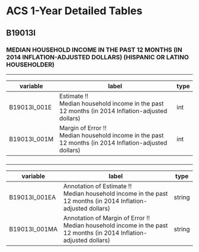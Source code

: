 # ACS 1-Year Detailed Tables

## B19013I

### MEDIAN HOUSEHOLD INCOME IN THE PAST 12 MONTHS (IN 2014 INFLATION-ADJUSTED DOLLARS) (HISPANIC OR LATINO HOUSEHOLDER)

___

| variable | label | type |
| ----- | ----- | ----- |
| B19013I_001E | Estimate !!<br>Median household income in the past 12 months (in 2014 Inflation-adjusted dollars) | int |
| B19013I_001M | Margin of Error !!<br>Median household income in the past 12 months (in 2014 Inflation-adjusted dollars) | int |
### 

___

| variable | label | type |
| ----- | ----- | ----- |
| B19013I_001EA | Annotation of Estimate !!<br>Median household income in the past 12 months (in 2014 Inflation-adjusted dollars) | string |
| B19013I_001MA | Annotation of Margin of Error !!<br>Median household income in the past 12 months (in 2014 Inflation-adjusted dollars) | string |

